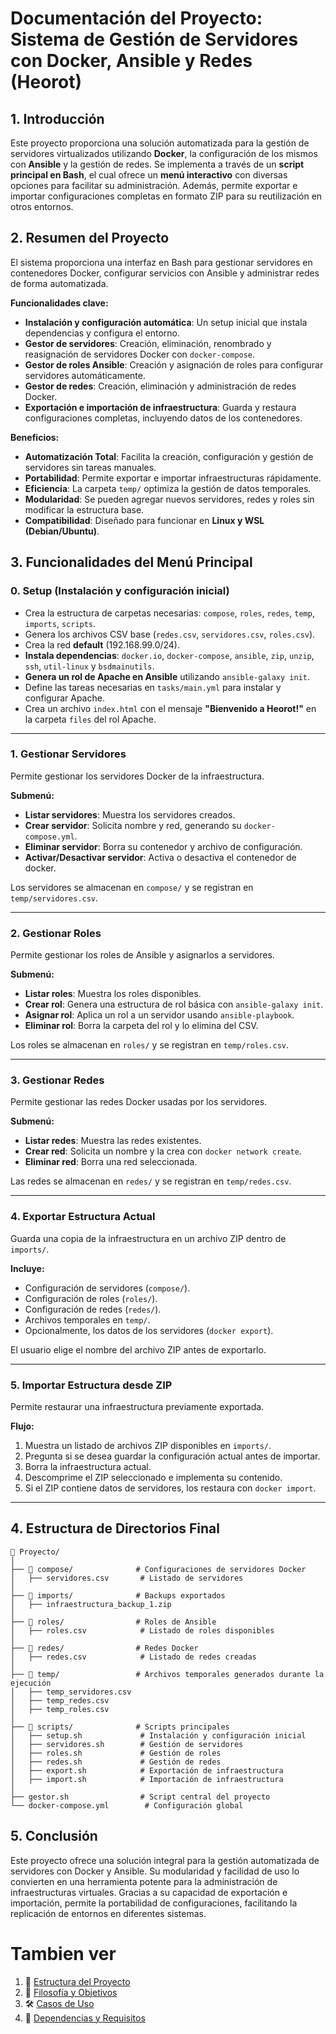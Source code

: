 # **Documentación del Proyecto: Sistema de Gestión de Servidores con Docker, Ansible y Redes (Heorot)**

## **1. Introducción**
Este proyecto proporciona una solución automatizada para la gestión de servidores virtualizados utilizando **Docker**, la configuración de los mismos con **Ansible** y la gestión de redes. Se implementa a través de un **script principal en Bash**, el cual ofrece un **menú interactivo** con diversas opciones para facilitar su administración. Además, permite exportar e importar configuraciones completas en formato ZIP para su reutilización en otros entornos.

## **2. Resumen del Proyecto**
El sistema proporciona una interfaz en Bash para gestionar servidores en contenedores Docker, configurar servicios con Ansible y administrar redes de forma automatizada. 

**Funcionalidades clave:**
- **Instalación y configuración automática**: Un setup inicial que instala dependencias y configura el entorno.
- **Gestor de servidores**: Creación, eliminación, renombrado y reasignación de servidores Docker con `docker-compose`.
- **Gestor de roles Ansible**: Creación y asignación de roles para configurar servidores automáticamente.
- **Gestor de redes**: Creación, eliminación y administración de redes Docker.
- **Exportación e importación de infraestructura**: Guarda y restaura configuraciones completas, incluyendo datos de los contenedores.

**Beneficios:**
- **Automatización Total**: Facilita la creación, configuración y gestión de servidores sin tareas manuales.
- **Portabilidad**: Permite exportar e importar infraestructuras rápidamente.
- **Eficiencia**: La carpeta `temp/` optimiza la gestión de datos temporales.
- **Modularidad**: Se pueden agregar nuevos servidores, redes y roles sin modificar la estructura base.
- **Compatibilidad**: Diseñado para funcionar en **Linux y WSL (Debian/Ubuntu)**.

## **3. Funcionalidades del Menú Principal**

### 0. Setup (Instalación y configuración inicial)
- Crea la estructura de carpetas necesarias: `compose`, `roles`, `redes`, `temp`, `imports`, `scripts`.
- Genera los archivos CSV base (`redes.csv`, `servidores.csv`, `roles.csv`).
- Crea la red **default** (192.168.99.0/24).
- **Instala dependencias**: `docker.io`, `docker-compose`, `ansible`, `zip`, `unzip`, `ssh`, `util-linux` y `bsdmainutils`.
- **Genera un rol de Apache en Ansible** utilizando `ansible-galaxy init`.
- Define las tareas necesarias en `tasks/main.yml` para instalar y configurar Apache.
- Crea un archivo `index.html` con el mensaje **"Bienvenido a Heorot!"** en la carpeta `files` del rol Apache.
---

### **1. Gestionar Servidores**
Permite gestionar los servidores Docker de la infraestructura.

**Submenú:**
- **Listar servidores**: Muestra los servidores creados.
- **Crear servidor**: Solicita nombre y red, generando su `docker-compose.yml`.
- **Eliminar servidor**: Borra su contenedor y archivo de configuración.
- **Activar/Desactivar servidor**: Activa o desactiva el contenedor de docker.

Los servidores se almacenan en `compose/` y se registran en `temp/servidores.csv`.

---

### **2. Gestionar Roles**
Permite gestionar los roles de Ansible y asignarlos a servidores.

**Submenú:**
- **Listar roles**: Muestra los roles disponibles.
- **Crear rol**: Genera una estructura de rol básica con `ansible-galaxy init`.
- **Asignar rol**: Aplica un rol a un servidor usando `ansible-playbook`.
- **Eliminar rol**: Borra la carpeta del rol y lo elimina del CSV.

Los roles se almacenan en `roles/` y se registran en `temp/roles.csv`.

---

### **3. Gestionar Redes**
Permite gestionar las redes Docker usadas por los servidores.

**Submenú:**
- **Listar redes**: Muestra las redes existentes.
- **Crear red**: Solicita un nombre y la crea con `docker network create`.
- **Eliminar red**: Borra una red seleccionada.

Las redes se almacenan en `redes/` y se registran en `temp/redes.csv`.

---

### **4. Exportar Estructura Actual**
Guarda una copia de la infraestructura en un archivo ZIP dentro de `imports/`.

**Incluye:**
- Configuración de servidores (`compose/`).
- Configuración de roles (`roles/`).
- Configuración de redes (`redes/`).
- Archivos temporales en `temp/`.
- Opcionalmente, los datos de los servidores (`docker export`).

El usuario elige el nombre del archivo ZIP antes de exportarlo.

---

### **5. Importar Estructura desde ZIP**
Permite restaurar una infraestructura previamente exportada.

**Flujo:**
1. Muestra un listado de archivos ZIP disponibles en `imports/`.
2. Pregunta si se desea guardar la configuración actual antes de importar.
3. Borra la infraestructura actual.
4. Descomprime el ZIP seleccionado e implementa su contenido.
5. Si el ZIP contiene datos de servidores, los restaura con `docker import`.

---

## **4. Estructura de Directorios Final**

```
📂 Proyecto/
│
├── 📂 compose/              # Configuraciones de servidores Docker
│   ├── servidores.csv       # Listado de servidores
│
├── 📂 imports/              # Backups exportados
│   ├── infraestructura_backup_1.zip
│
├── 📂 roles/                # Roles de Ansible
│   ├── roles.csv            # Listado de roles disponibles
│
├── 📂 redes/                # Redes Docker
│   ├── redes.csv            # Listado de redes creadas
│
├── 📂 temp/                 # Archivos temporales generados durante la ejecución
│   ├── temp_servidores.csv
│   ├── temp_redes.csv
│   ├── temp_roles.csv
│
├── 📂 scripts/              # Scripts principales
│   ├── setup.sh             # Instalación y configuración inicial
│   ├── servidores.sh        # Gestión de servidores
│   ├── roles.sh             # Gestión de roles
│   ├── redes.sh             # Gestión de redes
│   ├── export.sh            # Exportación de infraestructura
│   ├── import.sh            # Importación de infraestructura
│
├── gestor.sh                # Script central del proyecto
└── docker-compose.yml        # Configuración global
```

## **5. Conclusión**
Este proyecto ofrece una solución integral para la gestión automatizada de servidores con Docker y Ansible. Su modularidad y facilidad de uso lo convierten en una herramienta potente para la administración de infraestructuras virtuales. Gracias a su capacidad de exportación e importación, permite la portabilidad de configuraciones, facilitando la replicación de entornos en diferentes sistemas.

# Tambien ver

1. 📂 [Estructura del Proyecto](Docs/01_estructura_proyecto.md)
2. 🎯 [Filosofía y Objetivos](Docs/02_idea_fundamental.md)
3. 🛠️ [Casos de Uso](Docs/03_casos_uso.md)
4. 🧩 [Dependencias y Requisitos](Docs/04_dependencias.md)
